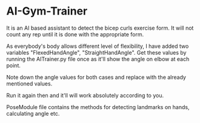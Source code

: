 # AI-Gym-Trainer

It is an AI based assistant to detect the bicep curls exercise form. It will not count any rep until it is done with the appropriate form.

As everybody's body allows different level of flexibility, I have added two variables "FlexedHandAngle", "StraightHandAngle". Get these values by running the AITrainer.py file once as it'll show the angle on elbow at each point.

Note down the angle values for both cases and replace with the already mentioned values.

Run it again then and it'll will work absolutely according to you.

PoseModule file contains the methods for detecting landmarks on hands, calculating angle etc.

